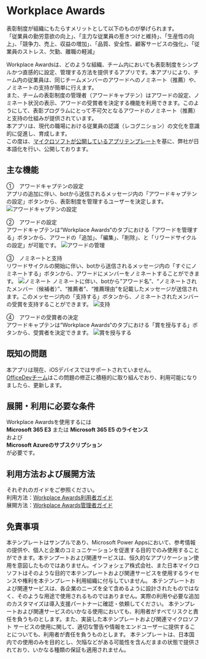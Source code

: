 # Workplace Awards
表彰制度が組織にもたらすメリットとして以下のものが挙げられます。<br>
「従業員の勤労意欲の向上」、「主力な従業員の惹きつけと維持」、「生産性の向上」、「競争力、売上、収益の増加」、「品質、安全性、顧客サービスの強化」、「従業員のストレス、欠勤、離職の軽減」<br>

Workplace Awardsは、どのような組織、チーム内においても表彰制度をシンプルかつ直感的に設定、管理する方法を提供するアプリです。本アプリにより、チーム内の従業員は、同じチームメンバーのアワードへのノミネート（推薦）や、ノミネートの支持が簡単に行えます。<br>また、チームの表彰制度の管理者（アワードキャプテン）はアワードの設定、ノミネート状況の表示、アワードの受賞者を決定する機能を利用できます。このようにして、表彰プログラムにとって不可欠となるアワードのノミネート（推薦）と支持の仕組みが提供されています。<br>
本アプリは、現代の職場における従業員の認識（レコグニション）の文化を意識的に促進し、育成します。<br>
この度は、[マイクロソフトが公開しているアプリテンプレート](https://github.com/OfficeDev/microsoft-teams-apps-workplaceawards/tree/master/)を基に、弊社が日本語化を行い、公開しております。

## 主な機能
①　アワードキャプテンの設定<br>
アプリの追加に伴い、botから送信されるメッセージ内の「アワードキャプテンの設定」ボタンから、表彰制度を管理するユーザーを決定します。
![アワードキャプテンの設定](https://infoshare.co.jp/wp-content/uploads/2020/09/WPA_captain.png)

②　アワードの設定<br>
アワードキャプテンは“Workplace Awards“のタブにおける「アワードを管理する」ボタンから、アワードの「追加」、「編集」、「削除」、と「リワードサイクルの設定」が可能です。
![アワードの管理](https://infoshare.co.jp/wp-content/uploads/2020/09/WPA_Mng.png)

③　ノミネートと支持<br>
リワードサイクルの開始に伴い、botから送信されるメッセージ内の「すぐにノミネートする」ボタンから、アワードにメンバーをノミネートすることができます。
![ノミネート](https://infoshare.co.jp/wp-content/uploads/2020/09/WPA_Nomination.png)
ノミネートに伴い、botから”アワード名”、“ノミネートされたメンバー（候補者）”、“推薦者”、“推薦理由”を記載したメッセージが送信されます。このメッセージ内の「支持する」ボタンから、ノミネートされたメンバーの受賞を支持することができます。
![支持](https://infoshare.co.jp/wp-content/uploads/2020/09/WPA_Endorse.png)

④　アワードの受賞者の決定<br>
アワードキャプテンは“Workplace Awards“のタブにおける「賞を授与する」ボタンから、受賞者を決定できます。
![賞を授与する](https://infoshare.co.jp/wp-content/uploads/2020/09/WPA_Awards.png)

## 既知の問題
本アプリは現在、iOSデバイスではサポートされていません。<br>
[OfficeDevチーム](https://docs.microsoft.com/en-us/samples/officedev/microsoft-teams-apps-workplaceawards/microsoft-teams-apps-workplaceawards/#known-issue)はこの問題の修正に積極的に取り組んでおり、利用可能になりましたら、更新します。

## 展開・利用に必要な条件
Workplace Awardsを使用するには<br>
**Microsoft 365 E3** または **Microsoft 365 E5 のライセンス**<br>
および<br>
**Microsoft Azureのサブスクリプション**<br>
が必要です。

## 利用方法および展開方法
それぞれのガイドをご参照ください。<br>
利用方法：[Workplace Awards利用者ガイド](https://github.com/InfosharePP/microsoft-teams-apps-workplaceawards/blob/main/Workplace%20Awards利用者ガイド.pdf)<br>
展開方法：[Workplace Awards管理者ガイド](https://github.com/InfosharePP/microsoft-teams-apps-workplaceawards/blob/main/Workplace%20Awards管理者ガイド.pdf)

## 免責事項
本テンプレートはサンプルであり、Microsoft Power Appsにおいて、参考情報の提供や、個人と企業のコミュニケーションを促進する目的でのみ使用することができます。本テンプートおよび関連サービスは、恒久的なアプリケーション使用を意図したものではありません。インフォシェア株式会社、また日本マイクロソフトはそのような目的で本テンプレートおよび関連サービスを使用するライセンスや権利を本テンプレート利用組織に付与していません。 本テンプレートおよび関連サービスは、各企業のニーズを全て含めるように設計されたものではなく、そのような用途で使用されるものではありません。実際の利用や必要な追加のカスタマイズは導入支援パートナーに確認・依頼してください。 本テンプレートおよび関連サービスのいかなる使用においても、利用者がすべてリスクと責任を負うものとします。また、実装した本テンプレートおよび関連マイクロソフト サービスの使用に関して、適切な警告や情報をエンドユーザーに提供することについても、利用者が責任を負うものとします。 本テンプレートは、日本国内での使用のみを目的とし、欠陥などがある可能性を含んだままの状態で提供されており、いかなる種類の保証も適用されません。
